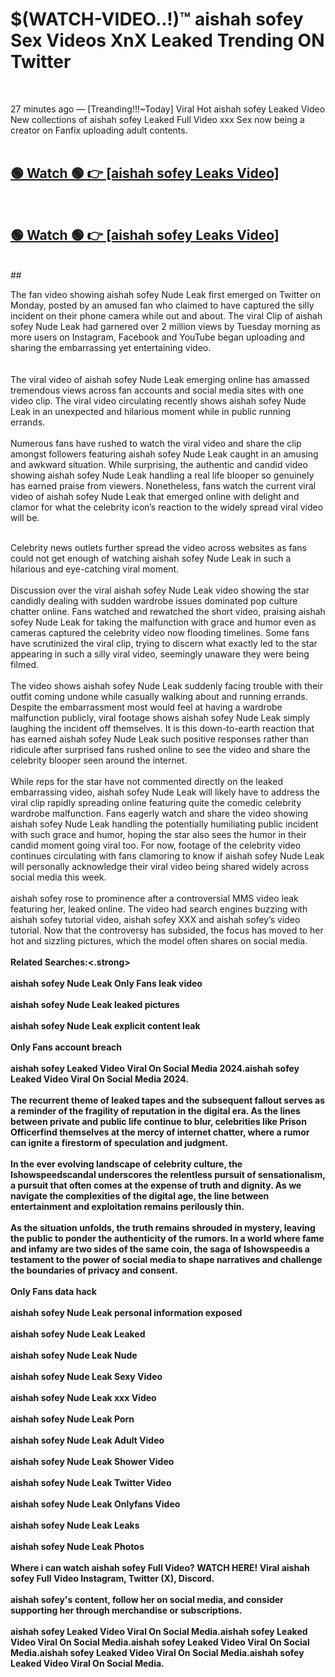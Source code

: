 

# $(WATCH-VIDEO..!)™ aishah sofey Sex Videos XnX Leaked Trending ON Twitter<br>
<br>

27 minutes ago — [Treanding!!!~Today] Viral Hot aishah sofey Leaked Video New collections of aishah sofey Leaked Full Video xxx Sex now being a creator on Fanfix uploading adult contents.
<br>
 <br>

##  <a href="https://clipsfans.site/?title=aishah_sofey&ref=git">🟢 Watch 🟢 👉 [aishah sofey Leaks Video]</a><br>
  <br>

##  <a href="https://clipsfans.site/?title=aishah_sofey&ref=git">🟢 Watch 🟢 👉 [aishah sofey Leaks Video]</a><br>
  <br>
  ##
  <br>

The fan video showing aishah sofey Nude Leak first emerged on Twitter on Monday, posted by an amused fan who claimed to have captured the silly incident on their phone camera while out and about. The viral Clip of aishah sofey Nude Leak had garnered over 2 million views by Tuesday morning as more users on Instagram, Facebook and YouTube began uploading and sharing the embarrassing yet entertaining video.
<br><br>
  <br>
The viral video of aishah sofey Nude Leak emerging online has amassed tremendous views across fan accounts and social media sites with one video clip. The viral video circulating recently shows aishah sofey Nude Leak in an unexpected and hilarious moment while in public running errands.
<br><br>
Numerous fans have rushed to watch the viral video and share the clip amongst followers featuring aishah sofey Nude Leak caught in an amusing and awkward situation. While surprising, the authentic and candid video showing aishah sofey Nude Leak handling a real life blooper so genuinely has earned praise from viewers. Nonetheless, fans watch the current viral video of aishah sofey Nude Leak that emerged online with delight and clamor for what the celebrity icon’s reaction to the widely spread viral video will be.
<br><br>

Celebrity news outlets further spread the video across websites as fans could not get enough of watching aishah sofey Nude Leak in such a hilarious and eye-catching viral moment.
<br><br>
Discussion over the viral aishah sofey Nude Leak video showing the star candidly dealing with sudden wardrobe issues dominated pop culture chatter online. Fans watched and rewatched the short video, praising aishah sofey Nude Leak for taking the malfunction with grace and humor even as cameras captured the celebrity video now flooding timelines. Some fans have scrutinized the viral clip, trying to discern what exactly led to the star appearing in such a silly viral video, seemingly unaware they were being filmed.
<br><br>
The video shows aishah sofey Nude Leak suddenly facing trouble with their outfit coming undone while casually walking about and running errands. Despite the embarrassment most would feel at having a wardrobe malfunction publicly, viral footage shows aishah sofey Nude Leak simply laughing the incident off themselves. It is this down-to-earth reaction that has earned aishah sofey Nude Leak such positive responses rather than ridicule after surprised fans rushed online to see the video and share the celebrity blooper seen around the internet.
<br><br>
While reps for the star have not commented directly on the leaked embarrassing video, aishah sofey Nude Leak will likely have to address the viral clip rapidly spreading online featuring quite the comedic celebrity wardrobe malfunction. Fans eagerly watch and share the video showing aishah sofey Nude Leak handling the potentially humiliating public incident with such grace and humor, hoping the star also sees the humor in their candid moment going viral too. For now, footage of the celebrity video continues circulating with fans clamoring to know if aishah sofey Nude Leak will personally acknowledge their viral video being shared widely across social media this week.
<br><br>
aishah sofey rose to prominence after a controversial MMS video leak featuring her, leaked online. The video had search engines buzzing with aishah sofey tutorial video, aishah sofey XXX and aishah sofey’s video tutorial. Now that the controversy has subsided, the focus has moved to her hot and sizzling pictures, which the model often shares on social media.
<br><br>
<strong>Related Searches:<.strong>
<br><br>
aishah sofey Nude Leak Only Fans leak video
<br><br>
aishah sofey Nude Leak leaked pictures
<br><br>
aishah sofey Nude Leak explicit content leak
<br><br>
Only Fans account breach
<br><br>
aishah sofey Leaked Video Viral On Social Media 2024.aishah sofey Leaked Video Viral On Social Media 2024.
<br><br>
The recurrent theme of leaked tapes and the subsequent fallout serves as a reminder of the fragility of reputation in the digital era. As the lines between private and public life continue to blur, celebrities like Prison Officerfind themselves at the mercy of internet chatter, where a rumor can ignite a firestorm of speculation and judgment.
<br><br>
In the ever evolving landscape of celebrity culture, the Ishowspeedscandal underscores the relentless pursuit of sensationalism, a pursuit that often comes at the expense of truth and dignity. As we navigate the complexities of the digital age, the line between entertainment and exploitation remains perilously thin.
<br><br>
As the situation unfolds, the truth remains shrouded in mystery, leaving the public to ponder the authenticity of the rumors. In a world where fame and infamy are two sides of the same coin, the saga of Ishowspeedis a testament to the power of social media to shape narratives and challenge the boundaries of privacy and consent.
<br><br>
Only Fans data hack
<br><br>
aishah sofey Nude Leak personal information exposed
<br><br>
aishah sofey Nude Leak Leaked
<br><br>
aishah sofey Nude Leak Nude
<br><br>
aishah sofey Nude Leak Sexy Video
<br><br>
aishah sofey Nude Leak xxx Video
<br><br>
aishah sofey Nude Leak Porn
<br><br>
aishah sofey Nude Leak Adult Video
<br><br>
aishah sofey Nude Leak Shower Video
<br><br>
aishah sofey Nude Leak Twitter Video
<br><br>
aishah sofey Nude Leak Onlyfans Video
<br><br>
aishah sofey Nude Leak Leaks
<br><br>
aishah sofey Nude Leak Photos
<br><br>
Where i can watch aishah sofey Full Video? WATCH HERE! Viral aishah sofey Full Video Instagram, Twitter (X), Discord.
<br><br>
aishah sofey's content, follow her on social media, and consider supporting her through merchandise or subscriptions.
<br><br>
aishah sofey Leaked Video Viral On Social Media.aishah sofey Leaked Video Viral On Social Media.aishah sofey Leaked Video Viral On Social Media.aishah sofey Leaked Video Viral On Social Media.aishah sofey Leaked Video Viral On Social Media.
